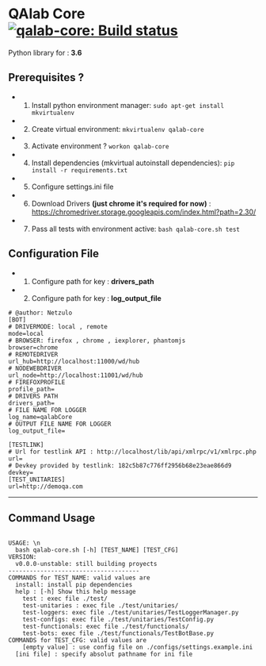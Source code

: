 # QAlab Core  [![qalab-core: Build status ](https://travis-ci.org/netzulo/qalab-core.svg?branch=master)](https://travis-ci.org/netzulo/qalab-core)

Python library for : **3.6**

## Prerequisites ?

+ 1. Install python environment manager: `sudo apt-get install mkvirtualenv`
+ 2. Create virtual environment: `mkvirtualenv qalab-core`
+ 3. Activate environment ? `workon qalab-core`
+ 4. Install dependencies (mkvirtual autoinstall dependencies): `pip install -r requirements.txt`
+ 5. Configure settings.ini file
+ 6. Download Drivers __(just chrome it's required for now)__ : https://chromedriver.storage.googleapis.com/index.html?path=2.30/
+ 7. Pass all tests with environment active: `bash qalab-core.sh test`

## Configuration File

+ 1. Configure path for key : **drivers_path**
+ 2. Configure path for key : **log_output_file**

```
# @author: Netzulo
[BOT]
# DRIVERMODE: local , remote
mode=local
# BROWSER: firefox , chrome , iexplorer, phantomjs
browser=chrome
# REMOTEDRIVER
url_hub=http://localhost:11000/wd/hub
# NODEWEBDRIVER
url_node=http://localhost:11001/wd/hub
# FIREFOXPROFILE
profile_path=
# DRIVERS PATH
drivers_path=
# FILE NAME FOR LOGGER
log_name=qalabCore
# OUTPUT FILE NAME FOR LOGGER
log_output_file=

[TESTLINK]
# Url for testlink API : http://localhost/lib/api/xmlrpc/v1/xmlrpc.php
url=
# Devkey provided by testlink: 182c5b87c776ff2956b68e23eae866d9
devkey= 
[TEST_UNITARIES]
url=http://demoqa.com

```

---

## Command Usage

```

USAGE: \n
  bash qalab-core.sh [-h] [TEST_NAME] [TEST_CFG]
VERSION: 
  v0.0.0-unstable: still building proyects
-------------------------------------
COMMANDS for TEST_NAME: valid values are
  install: install pip dependencies
  help : [-h] Show this help message
  	test : exec file ./test/
	test-unitaries : exec file ./test/unitaries/
	test-loggers: exec file ./test/unitaries/TestLoggerManager.py
	test-configs: exec file ./test/unitaries/TestConfig.py
	test-functionals: exec file ./test/functionals/
	test-bots: exec file ./test/functionals/TestBotBase.py
COMMANDS for TEST_CFG: valid values are
    [empty value] : use config file on ./configs/settings.example.ini
  [ini file] : specify absolut pathname for ini file

```
